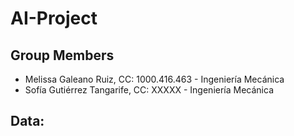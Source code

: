 # AI-Project

## Group Members
- Melissa Galeano Ruiz, CC: 1000.416.463  -  Ingeniería Mecánica
- Sofía Gutiérrez Tangarife, CC: XXXXX  -  Ingeniería Mecánica

## Data:
